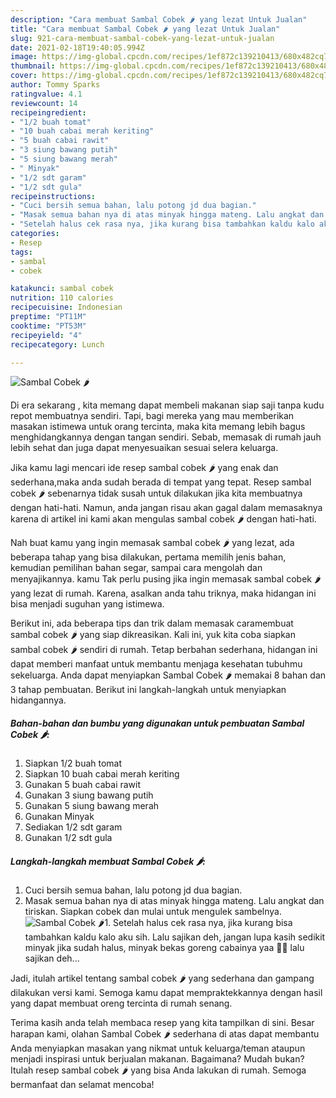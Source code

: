```yaml
---
description: "Cara membuat Sambal Cobek 🌶 yang lezat Untuk Jualan"
title: "Cara membuat Sambal Cobek 🌶 yang lezat Untuk Jualan"
slug: 921-cara-membuat-sambal-cobek-yang-lezat-untuk-jualan
date: 2021-02-18T19:40:05.994Z
image: https://img-global.cpcdn.com/recipes/1ef872c139210413/680x482cq70/sambal-cobek-🌶-foto-resep-utama.jpg
thumbnail: https://img-global.cpcdn.com/recipes/1ef872c139210413/680x482cq70/sambal-cobek-🌶-foto-resep-utama.jpg
cover: https://img-global.cpcdn.com/recipes/1ef872c139210413/680x482cq70/sambal-cobek-🌶-foto-resep-utama.jpg
author: Tommy Sparks
ratingvalue: 4.1
reviewcount: 14
recipeingredient:
- "1/2 buah tomat"
- "10 buah cabai merah keriting"
- "5 buah cabai rawit"
- "3 siung bawang putih"
- "5 siung bawang merah"
- " Minyak"
- "1/2 sdt garam"
- "1/2 sdt gula"
recipeinstructions:
- "Cuci bersih semua bahan, lalu potong jd dua bagian."
- "Masak semua bahan nya di atas minyak hingga mateng. Lalu angkat dan tiriskan. Siapkan cobek dan mulai untuk mengulek sambelnya."
- "Setelah halus cek rasa nya, jika kurang bisa tambahkan kaldu kalo aku sih. Lalu sajikan deh, jangan lupa kasih sedikit minyak jika sudah halus, minyak bekas goreng cabainya yaa 👍🏻 lalu sajikan deh..."
categories:
- Resep
tags:
- sambal
- cobek

katakunci: sambal cobek 
nutrition: 110 calories
recipecuisine: Indonesian
preptime: "PT11M"
cooktime: "PT53M"
recipeyield: "4"
recipecategory: Lunch

---
```



![Sambal Cobek 🌶](https://img-global.cpcdn.com/recipes/1ef872c139210413/680x482cq70/sambal-cobek-🌶-foto-resep-utama.jpg)

Di era  sekarang , kita memang dapat membeli makanan siap saji tanpa kudu repot membuatnya sendiri. Tapi, bagi mereka yang mau memberikan masakan istimewa untuk orang tercinta, maka kita memang lebih bagus menghidangkannya dengan tangan sendiri. Sebab, memasak di rumah jauh lebih sehat dan juga dapat menyesuaikan sesuai selera keluarga.

Jika kamu lagi mencari ide resep sambal cobek 🌶 yang enak dan sederhana,maka anda sudah berada di tempat yang tepat. Resep sambal cobek 🌶  sebenarnya tidak susah untuk dilakukan jika kita membuatnya dengan hati-hati. Namun, anda jangan risau akan gagal dalam memasaknya 
karena di artikel ini kami akan mengulas sambal cobek 🌶 dengan hati-hati.  



Nah buat kamu yang ingin memasak sambal cobek 🌶 yang lezat, ada beberapa tahap yang bisa dilakukan, pertama memilih jenis bahan, kemudian pemilihan bahan segar, sampai cara mengolah dan menyajikannya. kamu Tak perlu pusing jika ingin memasak sambal cobek 🌶 yang lezat di rumah. Karena, asalkan anda  tahu triknya, maka hidangan ini bisa menjadi suguhan yang istimewa.

Berikut ini, ada beberapa tips dan trik dalam memasak caramembuat sambal cobek 🌶 yang siap dikreasikan. Kali ini, yuk kita coba siapkan sambal cobek 🌶 sendiri di rumah. Tetap berbahan sederhana, hidangan ini dapat memberi manfaat untuk membantu menjaga kesehatan tubuhmu sekeluarga. Anda dapat menyiapkan Sambal Cobek 🌶 memakai 8 bahan dan 3 tahap pembuatan. Berikut ini langkah-langkah untuk menyiapkan hidangannya.

<!--inarticleads1-->

##### Bahan-bahan dan bumbu yang digunakan untuk pembuatan Sambal Cobek 🌶:

1. Siapkan 1/2 buah tomat
1. Siapkan 10 buah cabai merah keriting
1. Gunakan 5 buah cabai rawit
1. Gunakan 3 siung bawang putih
1. Gunakan 5 siung bawang merah
1. Gunakan  Minyak
1. Sediakan 1/2 sdt garam
1. Gunakan 1/2 sdt gula




<!--inarticleads2-->

##### Langkah-langkah membuat Sambal Cobek 🌶:

1. Cuci bersih semua bahan, lalu potong jd dua bagian.
1. Masak semua bahan nya di atas minyak hingga mateng. Lalu angkat dan tiriskan. Siapkan cobek dan mulai untuk mengulek sambelnya.
<img src="https://img-global.cpcdn.com/steps/22b753326fb19f1b/160x128cq70/sambal-cobek-🌶-langkah-memasak-2-foto.jpg" alt="Sambal Cobek 🌶">1. Setelah halus cek rasa nya, jika kurang bisa tambahkan kaldu kalo aku sih. Lalu sajikan deh, jangan lupa kasih sedikit minyak jika sudah halus, minyak bekas goreng cabainya yaa 👍🏻 lalu sajikan deh...




Jadi, itulah artikel tentang  sambal cobek 🌶  yang sederhana dan gampang dilakukan versi kami. Semoga kamu dapat mempraktekkannya dengan hasil yang dapat membuat oreng tercinta di rumah senang. 

Terima kasih anda telah membaca resep yang kita tampilkan di sini. Besar harapan kami, olahan  Sambal Cobek 🌶 sederhana di atas dapat membantu Anda menyiapkan masakan yang nikmat untuk keluarga/teman ataupun menjadi inspirasi untuk berjualan makanan. Bagaimana? Mudah bukan? Itulah resep sambal cobek 🌶 yang bisa Anda lakukan di rumah. Semoga bermanfaat dan selamat mencoba!

